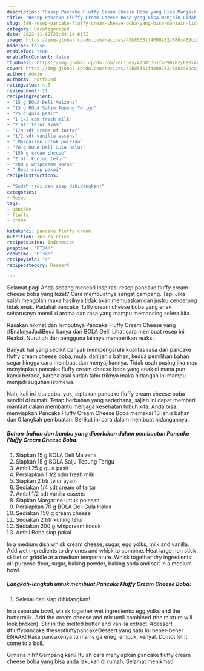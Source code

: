 ```yaml
---
description: "Resep Pancake Fluffy Cream Cheese Boba yang Bisa Manjain Lidah , Bikin Ngiler"
title: "Resep Pancake Fluffy Cream Cheese Boba yang Bisa Manjain Lidah , Bikin Ngiler"
slug: 389-resep-pancake-fluffy-cream-cheese-boba-yang-bisa-manjain-lidah-bikin-ngiler
category: Uncategorized
date: 2022-11-02T23:44:14.617Z
image: https://img-global.cpcdn.com/recipes/42b85351f4090282/680x482cq70/pancake-fluffy-cream-cheese-boba-foto-resep-utama.jpg
hideToc: false
enableToc: true
enableTocContent: false
thumbnail: https://img-global.cpcdn.com/recipes/42b85351f4090282/680x482cq70/pancake-fluffy-cream-cheese-boba-foto-resep-utama.jpg
cover: https://img-global.cpcdn.com/recipes/42b85351f4090282/680x482cq70/pancake-fluffy-cream-cheese-boba-foto-resep-utama.jpg
author: Admin
authorAv: notfound
ratingvalue: 4.5
reviewcount: 21
recipeingredient:
- "15 g BOLA Deli Maizena"
- "15 g BOLA Salju Tepung Terigu"
- "25 g gula pasir"
- "1 1/2 sdm fresh milk"
- "2 btr telur ayam"
- "1/4 sdt cream of tartar"
- "1/2 sdt vanilla essens"
- " Margarine untuk polesan"
- "70 g BOLA Deli Gula Halus"
- "150 g cream cheese"
- "2 btr kuning telur"
- "200 g whipcream kocok"
- " Boba siap pakai"
recipeinstructions:

- "Sudah jadi dan siap dihidangkan!"
categories:
- Resep
tags:
- pancake
- fluffy
- cream

katakunci: pancake fluffy cream 
nutrition: 163 calories
recipecuisine: Indonesian
preptime: "PT34M"
cooktime: "PT38M"
recipeyield: "4"
recipecategory: Dessert

---
```



Selamat pagi Anda sedang mencari inspirasi resep pancake fluffy cream cheese boba yang lezat? Cara membuatnya sangat gampang. Tapi Jika salah mengolah maka hasilnya tidak akan memuaskan dan justru cenderung tidak enak. Padahal pancake fluffy cream cheese boba yang enak seharusnya memiliki aroma dan rasa yang mampu memancing selera kita.


Rasakan nikmat dan lembutnya Pancake Fluffy Cream Cheese yang #EnaknyaJadiBeda hanya dari BOLA Deli! Lihat cara membuat resep ini Reaksi. Nurul qh dan pengguna lainnya memberikan reaksi.

Banyak hal yang sedikit banyak mempengaruhi kualitas rasa dari pancake fluffy cream cheese boba, mulai dari jenis bahan, kedua pemilihan bahan segar hingga cara membuat dan menyajikannya. Tidak usah pusing jika mau menyiapkan pancake fluffy cream cheese boba yang enak di mana pun kamu berada, karena asal sudah tahu triknya maka hidangan ini mampu menjadi suguhan istimewa.


Nah, kali ini kita coba, yuk, ciptakan pancake fluffy cream cheese boba sendiri di rumah. Tetap berbahan yang sederhana, sajian ini dapat memberi manfaat dalam membantu menjaga kesehatan tubuh kita. Anda bisa menyiapkan Pancake Fluffy Cream Cheese Boba memakai 13 jenis bahan dan 0 langkah pembuatan. Berikut ini cara dalam membuat hidangannya.

<!--inarticleads1-->

##### Bahan-bahan dan bumbu yang diperlukan dalam pembuatan Pancake Fluffy Cream Cheese Boba:

1. Siapkan 15 g BOLA Deli Maizena
1. Siapkan 15 g BOLA Salju Tepung Terigu
1. Ambil 25 g gula pasir
1. Persiapkan 1 1/2 sdm fresh milk
1. Siapkan 2 btr telur ayam
1. Sediakan 1/4 sdt cream of tartar
1. Ambil 1/2 sdt vanilla essens
1. Siapkan  Margarine untuk polesan
1. Persiapkan 70 g BOLA Deli Gula Halus
1. Sediakan 150 g cream cheese
1. Sediakan 2 btr kuning telur
1. Sediakan 200 g whipcream kocok
1. Ambil  Boba siap pakai


In a medium dish whisk cream cheese, sugar, egg yolks, milk and vanilla. Add wet ingredients to dry ones and whisk to combine. Heat large non stick skillet or griddle at a medium temperature. Whisk together dry ingredients: all-purpose flour, sugar, baking powder, baking soda and salt in a medium bowl. 

<!--inarticleads2-->

##### Langkah-langkah untuk membuat Pancake Fluffy Cream Cheese Boba:


1. Selesai dan siap dihidangkan!

In a separate bowl, whisk together wet ingredients: egg yolks and the buttermilk. Add the cream cheese and mix until combined (the mixture will look broken). Stir in the melted butter and vanilla extract. #dessert #fluffypancake #resepfluffypancakeDessert yang satu ini bener-bener ENAAK! Rasa pancakenya tu manis ga eneg, empuk, kenyal. Do not let it come to a boil. 

Gimana nih? Gampang kan? Itulah cara menyiapkan pancake fluffy cream cheese boba yang bisa anda lakukan di rumah. Selamat menikmati

